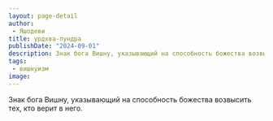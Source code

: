 ```yaml
---
layout: page-detail
author:
 - Яшодеви
title: урдхва-пундра
publishDate: "2024-09-01"
description: Знак бога Вишну, указывающий на способность божества возвысить тех, кто верит в него.
tags:
 - вишнуизм
image: 
---
```


Знак бога Вишну, указывающий на способность божества возвысить тех, кто верит в него.

